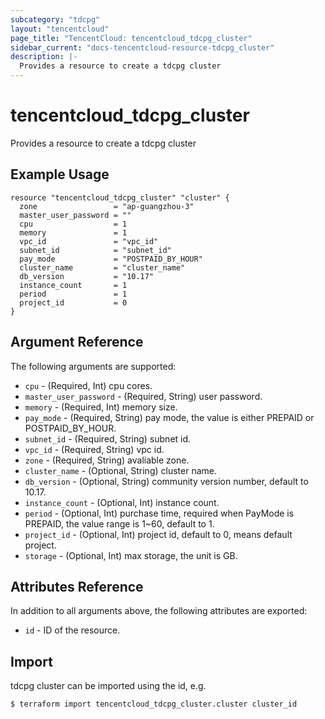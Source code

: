 ```yaml
---
subcategory: "tdcpg"
layout: "tencentcloud"
page_title: "TencentCloud: tencentcloud_tdcpg_cluster"
sidebar_current: "docs-tencentcloud-resource-tdcpg_cluster"
description: |-
  Provides a resource to create a tdcpg cluster
---
```


# tencentcloud_tdcpg_cluster

Provides a resource to create a tdcpg cluster

## Example Usage

```hcl
resource "tencentcloud_tdcpg_cluster" "cluster" {
  zone                 = "ap-guangzhou-3"
  master_user_password = ""
  cpu                  = 1
  memory               = 1
  vpc_id               = "vpc_id"
  subnet_id            = "subnet_id"
  pay_mode             = "POSTPAID_BY_HOUR"
  cluster_name         = "cluster_name"
  db_version           = "10.17"
  instance_count       = 1
  period               = 1
  project_id           = 0
}
```

## Argument Reference

The following arguments are supported:

* `cpu` - (Required, Int) cpu cores.
* `master_user_password` - (Required, String) user password.
* `memory` - (Required, Int) memory size.
* `pay_mode` - (Required, String) pay mode, the value is either PREPAID or POSTPAID_BY_HOUR.
* `subnet_id` - (Required, String) subnet id.
* `vpc_id` - (Required, String) vpc id.
* `zone` - (Required, String) avaliable zone.
* `cluster_name` - (Optional, String) cluster name.
* `db_version` - (Optional, String) community version number, default to 10.17.
* `instance_count` - (Optional, Int) instance count.
* `period` - (Optional, Int) purchase time, required when PayMode is PREPAID, the value range is 1~60, default to 1.
* `project_id` - (Optional, Int) project id, default to 0, means default project.
* `storage` - (Optional, Int) max storage, the unit is GB.

## Attributes Reference

In addition to all arguments above, the following attributes are exported:

* `id` - ID of the resource.



## Import

tdcpg cluster can be imported using the id, e.g.
```
$ terraform import tencentcloud_tdcpg_cluster.cluster cluster_id
```

